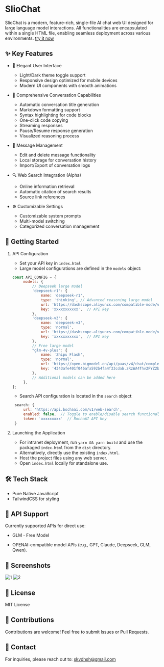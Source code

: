 # SlioChat

SlioChat is a modern, feature-rich, single-file AI chat web UI designed for large language model interactions. All functionalities are encapsulated within a single HTML file, enabling seamless deployment across various environments.
[try it now](https://slio-chat.pages.dev/)

## ✨ Key Features

- 🎨 Elegant User Interface
  - Light/Dark theme toggle support
  - Responsive design optimized for mobile devices
  - Modern UI components with smooth animations

- 💬 Comprehensive Conversation Capabilities
  - Automatic conversation title generation
  - Markdown formatting support
  - Syntax highlighting for code blocks
  - One-click code copying
  - Streaming responses
  - Pause/Resume response generation
  - Visualized reasoning process

- 📝 Message Management
  - Edit and delete message functionality
  - Local storage for conversation history
  - Import/Export of conversation logs

- 🔍 Web Search Integration (Alpha)
  - Online information retrieval
  - Automatic citation of search results
  - Source link references

- ⚙️ Customizable Settings
  - Customizable system prompts
  - Multi-model switching
  - Categorized conversation management

## 🚀 Getting Started

1. API Configuration
   - Set your API key in `index.html`
   - Large model configurations are defined in the `models` object:
   ```javascript
   const API_CONFIG = {
        models: {
            // Deepseek large model
            'deepseek-r1': {
                name: 'deepseek-r1',
                type: 'thinking', // Advanced reasoning large model
                url: 'https://dashscope.aliyuncs.com/compatible-mode/v1/chat/completions',
                key: 'xxxxxxxxxxx',  // API key
            },
            'deepseek-v3': {
                name: 'deepseek-v3',
                type: 'normal',
                url: 'https://dashscope.aliyuncs.com/compatible-mode/v1/chat/completions',
                key: 'xxxxxxxxxxx',  // API key
            },
            // Free large model
            "glm-4v-plus": {
                name: 'Zhipu Flash',
                type: 'normal',
                url: 'https://open.bigmodel.cn/api/paas/v4/chat/completions',
                key: '4343afe401f046afa592b4fa4f33cdab.zRzWA4Thv2FYZ2ba',  // Zhipu's free model
            },
            // Additional models can be added here
        },
   };
   ```
   - Search API configuration is located in the `search` object:
   ```javascript
    search: {
        url: 'https://api.bochaai.com/v1/web-search',
        enabled: false,  // Toggle to enable/disable search functionality
        token: 'xxxxxxxxx'  // BochaAI API key
    }
   ```

2. Launching the Application
   - For intranet deployment, run `yarn && yarn build` and use the packaged `index.html` from the `dist` directory.
   - Alternatively, directly use the existing `index.html`.
   - Host the project files using any web server.
   - Open `index.html` locally for standalone use.

## 🛠️ Tech Stack

- Pure Native JavaScript
- TailwindCSS for styling

## 🔑 API Support

Currently supported APIs for direct use:

- GLM - Free Model

- OPENAI-compatible model APIs (e.g., GPT, Claude, Deepseek, GLM, Qwen).

## 📸 Screenshots

![1](https://skwang-static.oss-cn-hongkong.aliyuncs.com/img/1.png)
![2](https://skwang-static.oss-cn-hongkong.aliyuncs.com/img/2.png)

## 📝 License

MIT License

## 🤝 Contributions

Contributions are welcome! Feel free to submit Issues or Pull Requests.

## 📧 Contact

For inquiries, please reach out to: skvdhsh@gmail.com